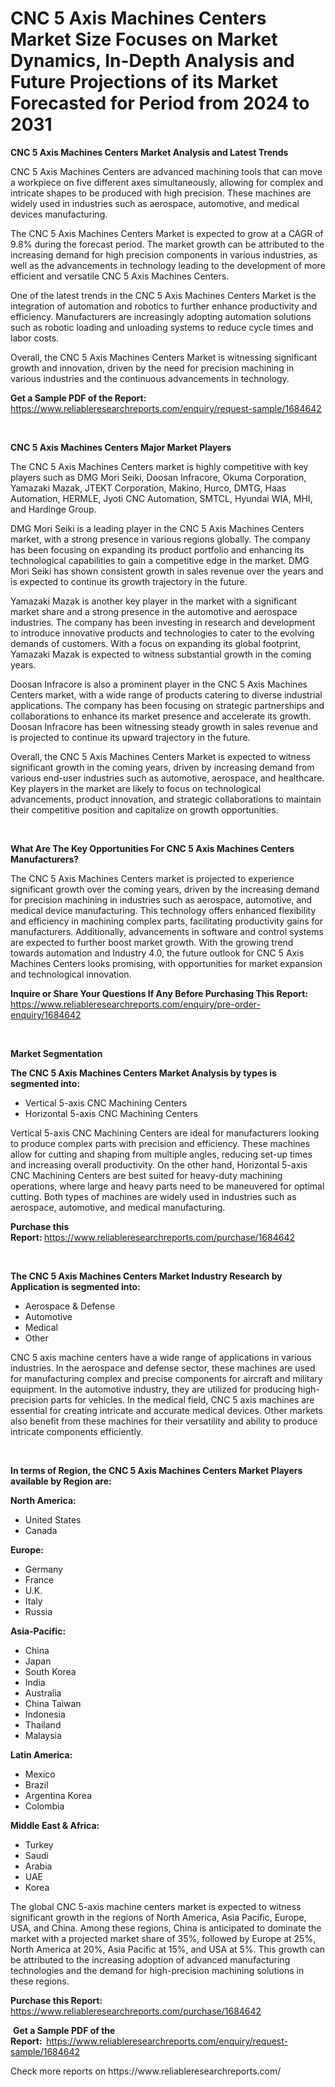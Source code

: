 <p><h1>CNC 5 Axis Machines Centers Market Size Focuses on Market Dynamics, In-Depth Analysis and Future Projections of its Market Forecasted for Period from 2024 to 2031</h1></p><p><strong>CNC 5 Axis Machines Centers Market Analysis and Latest Trends</strong></p>
<p><p>CNC 5 Axis Machines Centers are advanced machining tools that can move a workpiece on five different axes simultaneously, allowing for complex and intricate shapes to be produced with high precision. These machines are widely used in industries such as aerospace, automotive, and medical devices manufacturing.</p><p>The CNC 5 Axis Machines Centers Market is expected to grow at a CAGR of 9.8% during the forecast period. The market growth can be attributed to the increasing demand for high precision components in various industries, as well as the advancements in technology leading to the development of more efficient and versatile CNC 5 Axis Machines Centers.</p><p>One of the latest trends in the CNC 5 Axis Machines Centers Market is the integration of automation and robotics to further enhance productivity and efficiency. Manufacturers are increasingly adopting automation solutions such as robotic loading and unloading systems to reduce cycle times and labor costs.</p><p>Overall, the CNC 5 Axis Machines Centers Market is witnessing significant growth and innovation, driven by the need for precision machining in various industries and the continuous advancements in technology.</p></p>
<p><strong>Get a Sample PDF of the Report:&nbsp;</strong> <a href="https://www.reliableresearchreports.com/enquiry/request-sample/1684642">https://www.reliableresearchreports.com/enquiry/request-sample/1684642</a></p>
<p>&nbsp;</p>
<p><strong>CNC 5 Axis Machines Centers Major Market Players</strong></p>
<p><p>The CNC 5 Axis Machines Centers market is highly competitive with key players such as DMG Mori Seiki, Doosan Infracore, Okuma Corporation, Yamazaki Mazak, JTEKT Corporation, Makino, Hurco, DMTG, Haas Automation, HERMLE, Jyoti CNC Automation, SMTCL, Hyundai WIA, MHI, and Hardinge Group.</p><p>DMG Mori Seiki is a leading player in the CNC 5 Axis Machines Centers market, with a strong presence in various regions globally. The company has been focusing on expanding its product portfolio and enhancing its technological capabilities to gain a competitive edge in the market. DMG Mori Seiki has shown consistent growth in sales revenue over the years and is expected to continue its growth trajectory in the future.</p><p>Yamazaki Mazak is another key player in the market with a significant market share and a strong presence in the automotive and aerospace industries. The company has been investing in research and development to introduce innovative products and technologies to cater to the evolving demands of customers. With a focus on expanding its global footprint, Yamazaki Mazak is expected to witness substantial growth in the coming years.</p><p>Doosan Infracore is also a prominent player in the CNC 5 Axis Machines Centers market, with a wide range of products catering to diverse industrial applications. The company has been focusing on strategic partnerships and collaborations to enhance its market presence and accelerate its growth. Doosan Infracore has been witnessing steady growth in sales revenue and is projected to continue its upward trajectory in the future.</p><p>Overall, the CNC 5 Axis Machines Centers Market is expected to witness significant growth in the coming years, driven by increasing demand from various end-user industries such as automotive, aerospace, and healthcare. Key players in the market are likely to focus on technological advancements, product innovation, and strategic collaborations to maintain their competitive position and capitalize on growth opportunities.</p></p>
<p>&nbsp;</p>
<p><strong>What Are The Key Opportunities For CNC 5 Axis Machines Centers Manufacturers?</strong></p>
<p><p>The CNC 5 Axis Machines Centers market is projected to experience significant growth over the coming years, driven by the increasing demand for precision machining in industries such as aerospace, automotive, and medical device manufacturing. This technology offers enhanced flexibility and efficiency in machining complex parts, facilitating productivity gains for manufacturers. Additionally, advancements in software and control systems are expected to further boost market growth. With the growing trend towards automation and Industry 4.0, the future outlook for CNC 5 Axis Machines Centers looks promising, with opportunities for market expansion and technological innovation.</p></p>
<p><strong>Inquire or Share Your Questions If Any Before Purchasing This Report:</strong> <a href="https://www.reliableresearchreports.com/enquiry/pre-order-enquiry/1684642">https://www.reliableresearchreports.com/enquiry/pre-order-enquiry/1684642</a></p>
<p>&nbsp;</p>
<p><strong>Market Segmentation</strong></p>
<p><strong>The CNC 5 Axis Machines Centers Market Analysis by types is segmented into:</strong></p>
<p><ul><li>Vertical 5-axis CNC Machining Centers</li><li>Horizontal 5-axis CNC Machining Centers</li></ul></p>
<p><p>Vertical 5-axis CNC Machining Centers are ideal for manufacturers looking to produce complex parts with precision and efficiency. These machines allow for cutting and shaping from multiple angles, reducing set-up times and increasing overall productivity. On the other hand, Horizontal 5-axis CNC Machining Centers are best suited for heavy-duty machining operations, where large and heavy parts need to be maneuvered for optimal cutting. Both types of machines are widely used in industries such as aerospace, automotive, and medical manufacturing.</p></p>
<p><strong>Purchase this Report:&nbsp;</strong><a href="https://www.reliableresearchreports.com/purchase/1684642">https://www.reliableresearchreports.com/purchase/1684642</a></p>
<p>&nbsp;</p>
<p><strong>The CNC 5 Axis Machines Centers Market Industry Research by Application is segmented into:</strong></p>
<p><ul><li>Aerospace & Defense</li><li>Automotive</li><li>Medical</li><li>Other</li></ul></p>
<p><p>CNC 5 axis machine centers have a wide range of applications in various industries. In the aerospace and defense sector, these machines are used for manufacturing complex and precise components for aircraft and military equipment. In the automotive industry, they are utilized for producing high-precision parts for vehicles. In the medical field, CNC 5 axis machines are essential for creating intricate and accurate medical devices. Other markets also benefit from these machines for their versatility and ability to produce intricate components efficiently.</p></p>
<p>&nbsp;</p>
<p><strong>In terms of Region, the CNC 5 Axis Machines Centers Market Players available by Region are:</strong></p>
<p>
    <p> <strong> North America: </strong>
        <ul>
            <li>United States</li>
            <li>Canada</li>
        </ul>
        </p> 
    <p> <strong> Europe: </strong>
        <ul>
            <li>Germany</li>
            <li>France</li>
            <li>U.K.</li>
            <li>Italy</li>
            <li>Russia</li>
        </ul>
        </p> 
    <p> <strong> Asia-Pacific: </strong>
        <ul>
            <li>China</li>
            <li>Japan</li>
            <li>South Korea</li>
            <li>India</li>
            <li>Australia</li>
            <li>China Taiwan</li>
            <li>Indonesia</li>
            <li>Thailand</li>
            <li>Malaysia</li>
        </ul>
        </p> 
    <p> <strong> Latin America: </strong>
        <ul>
            <li>Mexico</li>
            <li>Brazil</li>
            <li>Argentina Korea</li>
            <li>Colombia</li>
        </ul>
        </p> 
    <p> <strong> Middle East & Africa: </strong>
        <ul>
            <li>Turkey</li>
            <li>Saudi</li>
            <li>Arabia</li>
            <li>UAE</li>
            <li>Korea</li>
        </ul>
    </p>
    </p>
<p><p>The global CNC 5-axis machine centers market is expected to witness significant growth in the regions of North America, Asia Pacific, Europe, USA, and China. Among these regions, China is anticipated to dominate the market with a projected market share of 35%, followed by Europe at 25%, North America at 20%, Asia Pacific at 15%, and USA at 5%. This growth can be attributed to the increasing adoption of advanced manufacturing technologies and the demand for high-precision machining solutions in these regions.</p></p>
<p><strong>Purchase this Report: </strong><a href="https://www.reliableresearchreports.com/purchase/1684642">https://www.reliableresearchreports.com/purchase/1684642</a></p>
<p>&nbsp;<strong>Get a Sample PDF of the Report:&nbsp;&nbsp;</strong><a href="https://www.reliableresearchreports.com/enquiry/request-sample/1684642">https://www.reliableresearchreports.com/enquiry/request-sample/1684642</a></p>
<p><strong></strong></p>
<p>Check more reports on https://www.reliableresearchreports.com/</p>